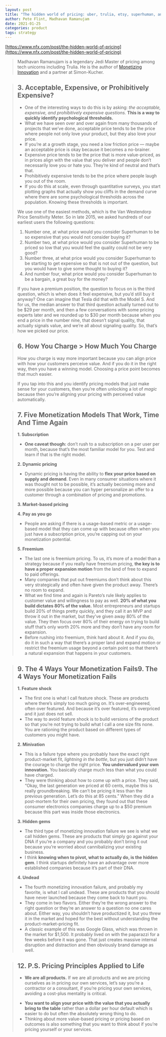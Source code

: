 ```yaml
---
layout: post
title: "The hidden world of pricing: uber, trulia, etsy, superhuman, and more"
author: Pete Flint, Madhavan Ramanujam
date: 2021-01-25
categories: product
tags: strategy
---
```


[https://www.nfx.com/post/the-hidden-world-of-pricing](https://www.nfx.com/post/the-hidden-world-of-pricing)

> Madhavan Ramanujam is a legendary Jedi Master of pricing among tech unicorns including Trulia. He is the author of [Monetizing Innovation](https://www.amazon.com/Monetizing-Innovation-Companies-Design-Product/dp/1119240867) and a partner at Simon-Kucher.

> ## 3. Acceptable, Expensive, or Prohibitively Expensive?
>
> * One of the interesting ways to do this is by asking: *the acceptable, expensive, and prohibitively expensive questions.* **This is a way to quickly identify psychological thresholds.**
> * What we have seen over and over again from many thousands of projects that we’ve done, acceptable price tends to be the price where people not only love your product, but they also love your price.
> * If you’re at a growth stage, you need a low friction price — maybe an acceptable price is okay because it becomes a no-brainer.
> * Expensive price tends to be the price that is more value-priced, as in prices align with the value that you deliver and people don’t necessarily love you or hate you. They’re kind of neutral and that’s that.
> * Prohibitively expensive tends to be the price where people laugh you out of the room.
> * If you do this at scale, even through quantitative surveys, you start plotting graphs that actually show you cliffs in the demand curve where there are some psychological thresholds across the population. Knowing these thresholds is important.
>
> We use one of the easiest methods, which is the Van Westendorp Price Sensitivity Meter. So in late 2015, we asked hundreds of our earliest users the following questions:
>
> 1. Number one, at what price would you consider Superhuman to be so expensive that you would not consider buying it?
> 2. Number two, at what price would you consider Superhuman to be priced so low that you would feel the quality could not be very good?
> 3. Number three, at what price would you consider Superhuman to be starting to get expensive so that is not out of the question, but you would have to give some thought to buying it?
> 4. And number four, what price would you consider Superhuman to be a bargain, a great buy for the money?
>
> If you have a premium position, the question to focus on is the third question, which is when does it feel expensive, but you’d still buy it anyway? One can imagine that Tesla did that with the Model S. And for us, the median answer to that third question actually turned out to be $29 per month, and then a few conversations with some pricing experts later and we rounded up to $30 per month because when you end a price in the number nine, that doesn’t signal quality, that actually signals value, and we’re all about signaling quality. So, that’s how we picked our price.

> ## 6. How You Charge > How Much You Charge
>
> How you charge is way more important because you can align price with how your customers perceive value. And if you do it in the right way, then you have a winning model. Choosing a price point becomes that much easier.
>
> If you tap into this and you identify pricing models that just make sense for your customers, then you’re often unlocking a lot of *magic* because then you’re aligning your pricing with perceived value automatically.

> ## 7. Five Monetization Models That Work, Time And Time Again
>
> **1. Subscription**
>
> - **One caveat though:** don’t rush to a subscription on a per user per month, because that’s the most familiar model for you. Test and learn if that is the right model.
>
> **2. Dynamic pricing**
>
> - Dynamic pricing is having the ability to **flex your price based on supply and demand**. Even in many consumer situations where it was thought not to be possible, it’s actually becoming more and more possible because you can hyper personalize an offer to a customer through a combination of pricing and promotions.
>
> **3. Market-based pricing**
>
> **4. Pay as you go**
>
> - People are asking if there is a usage-based metric or a usage-based model that they can come up with because often when you just have a subscription price, you’re capping out on your monetization potential.
>
> **5. Freemium**
>
> - The last one is freemium pricing. To us, it’s more of a model than a strategy because if you really have freemium pricing, **the key is to have a proper expansion motion** from the land of free to expand to paid offerings. 
> - Many companies that put out freemiums don’t think about this very strategically and often have given the product away. There’s no room to expand.
> - What we find time and again is Pareto’s rule likely applies to customer value and willingness to pay as well. **20% of what you build dictates 80% of the value.** Most entrepreneurs and startups build 20% of things pretty quickly, and they call it an MVP and throw it out in the market, but they’ve given away 80% of the value. They then focus over 80% of their energy on trying to build stuff that’s only worth 20% more and they don’t have any room for expansion.
> - Before rushing into freemium, think hard about it. And if you do, do it in such a way that there’s a proper land and expand motion or restrict the freemium usage beyond a certain point so that there’s a natural expansion that happens in your customers.

> ## 9. The 4 Ways Your Monetization Fails9. The 4 Ways Your Monetization Fails
>
> **1. Feature shock**
>
> - The first one is what I call feature shock. These are products where there’s simply too much going on. It’s over-engineered, often over featured. And because it’s over featured, it’s overpriced and it just does not sell.
> - The way to avoid feature shock is to build versions of the product so that you’re not trying to build what I call a one size fits none. You are rationing the product based on different types of customers you might have.
>
> **2. Minivation**
>
> - This is a failure type where you probably have the exact right product-market fit, *lightning in the bottle*, but you just didn’t have the courage to charge the right price. **You undervalued your own innovation.** You basically charge much less than what you could have charged.
> - They were thinking about how to come up with a price. They said, “Okay, the last generation we priced at 60 cents, maybe this is really groundbreaking. We can’t be pricing it less than the previous generation. Let’s do this at 85 cents.” When they did a post-mortem for their own pricing, they found out that these consumer electronics companies charge up to a $50 premium because this part was inside those electronics.
>
> **3. Hidden gems**
>
> - The third type of monetizing innovation failure we see is what we call hidden gems. These are products that simply go against your DNA if you’re a company and you probably don’t bring it out because you’re worried about cannibalizing your existing business.
> - I think **knowing when to pivot, what to actually do, is the hidden gem**. I think startups definitely have an advantage over more established companies because it’s part of their DNA.
>
> **4. Undead**
>
> - The fourth monetizing innovation failure, and probably my favorite, is what I call undead. These are products that you should have never launched because they come back to haunt you.
> - They come in two flavors. Either they’re the wrong answer to the right question or they’re an answer to a question no one cares about. Either way, you shouldn’t have productized it, but you threw it in the market and hoped for the best without understanding the product-market-pricing fit.
> - A classic example of this was Google Glass, which was thrown in the market for $1,500. It probably lived on with the paparazzi for a few weeks before it was gone. That just creates massive internal disruption and distraction and then obviously brand damage as well.

> ## 12. P.S. Pricing Principles Applied to Life
>
> * **We are all products.** If we are all products and we are pricing ourselves as in pricing our own services, let’s say you’re a contractor or a consultant, if you’re pricing your own services, avoiding a cost-plus mentality is critical.
>
> - **You want to align your price with the value that you actually bring to the table** rather than a dollar per hour default which is easier to do but often the absolutely wrong thing to do.
> - Thinking about more value-based pricing or pricing based on outcomes is also something that you want to think about if you’re pricing yourself or your services.
